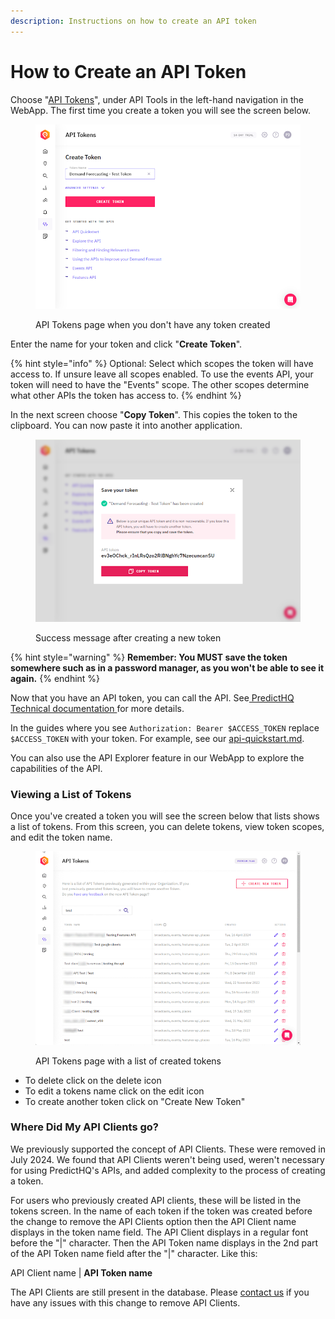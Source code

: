 ```yaml
---
description: Instructions on how to create an API token
---
```


# How to Create an API Token

Choose "[API Tokens](https://control.predicthq.com/tokens)", under API Tools in the left-hand navigation in the WebApp. The first time you create a token you will see the screen below.

<figure><img src="../../.gitbook/assets/image (21).png" alt=""><figcaption><p>API Tokens page when you don't have any token created</p></figcaption></figure>

Enter the name for your token and click "**Create Token**".

{% hint style="info" %}
Optional: Select which scopes the token will have access to. If unsure leave all scopes enabled. To use the events API, your token will need to have the "Events" scope. The other scopes determine what other APIs the token has access to.
{% endhint %}

In the next screen choose "**Copy Token**". This copies the token to the clipboard. You can now paste it into another application.

<figure><img src="../../.gitbook/assets/image (22).png" alt=""><figcaption><p>Success message after creating a new token</p></figcaption></figure>

{% hint style="warning" %}
**Remember: You MUST save the token somewhere such as in a password manager, as you won't be able to see it again.**
{% endhint %}

Now that you have an API token, you can call the API. See[ PredictHQ Technical documentation ](../../)for more details.

In the guides where you see `Authorization: Bearer $ACCESS_TOKEN` replace `$ACCESS_TOKEN` with your token. For example, see our [api-quickstart.md](../../getting-started/api-quickstart.md "mention").

You can also use the API Explorer feature in our WebApp to explore the capabilities of the API.

### Viewing a List of Tokens

Once you've created a token you will see the screen below that lists shows a list of tokens. From this screen, you can delete tokens, view token scopes, and edit the token name.

<figure><img src="../../.gitbook/assets/image (23).png" alt=""><figcaption><p>API Tokens page with a list of created tokens</p></figcaption></figure>

* To delete click on the delete icon
* To edit a tokens name click on the edit icon
* To create another token click on "Create New Token"

### Where Did My API Clients go?

We previously supported the concept of API Clients. These were removed in July 2024. We found that API Clients weren't being used, weren't necessary for using PredictHQ's APIs, and added complexity to the process of creating a token.

For users who previously created API clients, these will be listed in the tokens screen. In the name of each token if the token was created before the change to remove the API Clients option then the API Client name displays in the token name field. The API Client displays in a regular font before the "|" character. Then the API Token name displays in the 2nd part of the API Token name field after the "|" character. Like this:

API Client name | **API Token name**

The API Clients are still present in the database. Please [contact us](https://www.predicthq.com/contact) if you have any issues with this change to remove API Clients.
